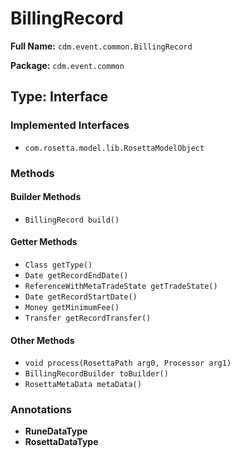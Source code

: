 # BillingRecord

**Full Name:** `cdm.event.common.BillingRecord`

**Package:** `cdm.event.common`

## Type: Interface

### Implemented Interfaces

- `com.rosetta.model.lib.RosettaModelObject`

### Methods

#### Builder Methods

- `BillingRecord build()`

#### Getter Methods

- `Class getType()`
- `Date getRecordEndDate()`
- `ReferenceWithMetaTradeState getTradeState()`
- `Date getRecordStartDate()`
- `Money getMinimumFee()`
- `Transfer getRecordTransfer()`

#### Other Methods

- `void process(RosettaPath arg0, Processor arg1)`
- `BillingRecordBuilder toBuilder()`
- `RosettaMetaData metaData()`

### Annotations

- **RuneDataType**
- **RosettaDataType**

